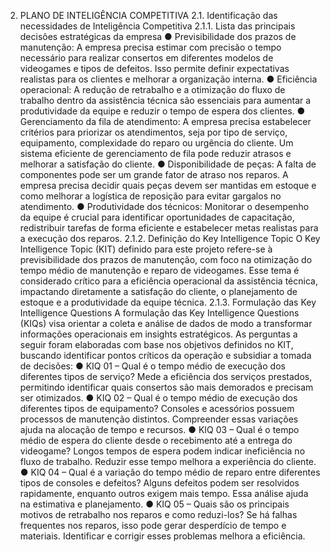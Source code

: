 2. PLANO DE INTELIGÊNCIA COMPETITIVA
2.1. Identificação das necessidades de Inteligência Competitiva
2.1.1. Lista das principais decisões estratégicas da empresa
● Previsibilidade dos prazos de manutenção: A empresa precisa estimar
com precisão o tempo necessário para realizar consertos em diferentes
modelos de videogames e tipos de defeitos. Isso permite definir expectativas
realistas para os clientes e melhorar a organização interna.
● Eficiência operacional: A redução de retrabalho e a otimização do fluxo de
trabalho dentro da assistência técnica são essenciais para aumentar a
produtividade da equipe e reduzir o tempo de espera dos clientes.
● Gerenciamento da fila de atendimento: A empresa precisa estabelecer
critérios para priorizar os atendimentos, seja por tipo de serviço, equipamento,
complexidade do reparo ou urgência do cliente. Um sistema eficiente de
gerenciamento de fila pode reduzir atrasos e melhorar a satisfação do cliente.
● Disponibilidade de peças: A falta de componentes pode ser um grande
fator de atraso nos reparos. A empresa precisa decidir quais peças devem ser
mantidas em estoque e como melhorar a logística de reposição para evitar
gargalos no atendimento.
● Produtividade dos técnicos: Monitorar o desempenho da equipe é crucial
para identificar oportunidades de capacitação, redistribuir tarefas de forma
eficiente e estabelecer metas realistas para a execução dos reparos.
2.1.2. Definição do Key Intelligence Topic
O Key Intelligence Topic (KIT) definido para este projeto refere-se à
previsibilidade dos prazos de manutenção, com foco na otimização do tempo médio
de manutenção e reparo de videogames. Esse tema é considerado crítico para a
eficiência operacional da assistência técnica, impactando diretamente a satisfação
do cliente, o planejamento de estoque e a produtividade da equipe técnica.
2.1.3. Formulação das Key Intelligence Questions
A formulação das Key Intelligence Questions (KIQs) visa orientar a coleta e
análise de dados de modo a transformar informações operacionais em insights
estratégicos. As perguntas a seguir foram elaboradas com base nos objetivos
definidos no KIT, buscando identificar pontos críticos da operação e subsidiar a
tomada de decisões:
● KIQ 01 – Qual é o tempo médio de execução dos diferentes tipos de
serviço?
Mede a eficiência dos serviços prestados, permitindo identificar quais
consertos são mais demorados e precisam ser otimizados.
● KIQ 02 – Qual é o tempo médio de execução dos diferentes tipos de
equipamento?
Consoles e acessórios possuem processos de manutenção distintos.
Compreender essas variações ajuda na alocação de tempo e recursos.
● KIQ 03 – Qual é o tempo médio de espera do cliente desde o
recebimento até a entrega do videogame?
Longos tempos de espera podem indicar ineficiência no fluxo de trabalho.
Reduzir esse tempo melhora a experiência do cliente.
● KIQ 04 – Qual é a variação do tempo médio de reparo entre diferentes
tipos de consoles e defeitos?
Alguns defeitos podem ser resolvidos rapidamente, enquanto outros exigem
mais tempo. Essa análise ajuda na estimativa e planejamento.
● KIQ 05 – Quais são os principais motivos de retrabalho nos reparos e
como reduzi-los?
Se há falhas frequentes nos reparos, isso pode gerar desperdício de tempo e
materiais. Identificar e corrigir esses problemas melhora a eficiência.
